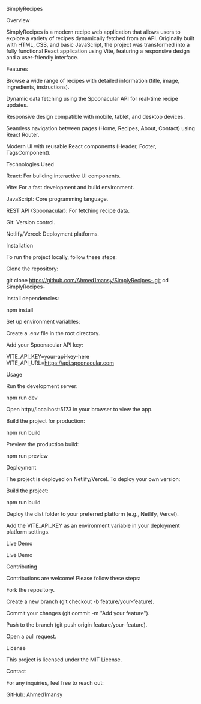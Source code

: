 SimplyRecipes

Overview

SimplyRecipes is a modern recipe web application that allows users to explore a variety of recipes dynamically fetched from an API. Originally built with HTML, CSS, and basic JavaScript, the project was transformed into a fully functional React application using Vite, featuring a responsive design and a user-friendly interface.

Features





Browse a wide range of recipes with detailed information (title, image, ingredients, instructions).



Dynamic data fetching using the Spoonacular API for real-time recipe updates.



Responsive design compatible with mobile, tablet, and desktop devices.



Seamless navigation between pages (Home, Recipes, About, Contact) using React Router.



Modern UI with reusable React components (Header, Footer, TagsComponent).

Technologies Used





React: For building interactive UI components.



Vite: For a fast development and build environment.



JavaScript: Core programming language.



REST API (Spoonacular): For fetching recipe data.



Git: Version control.



Netlify/Vercel: Deployment platforms.

Installation

To run the project locally, follow these steps:





Clone the repository:

git clone https://github.com/Ahmed1mansy/SimplyRecipes-.git
cd SimplyRecipes-



Install dependencies:

npm install



Set up environment variables:





Create a .env file in the root directory.



Add your Spoonacular API key:

VITE_API_KEY=your-api-key-here
VITE_API_URL=https://api.spoonacular.com

Usage





Run the development server:

npm run dev





Open http://localhost:5173 in your browser to view the app.



Build the project for production:

npm run build



Preview the production build:

npm run preview

Deployment

The project is deployed on Netlify/Vercel. To deploy your own version:





Build the project:

npm run build



Deploy the dist folder to your preferred platform (e.g., Netlify, Vercel).



Add the VITE_API_KEY as an environment variable in your deployment platform settings.

Live Demo





Live Demo

Contributing

Contributions are welcome! Please follow these steps:





Fork the repository.



Create a new branch (git checkout -b feature/your-feature).



Commit your changes (git commit -m "Add your feature").



Push to the branch (git push origin feature/your-feature).



Open a pull request.

License

This project is licensed under the MIT License.

Contact

For any inquiries, feel free to reach out:





GitHub: Ahmed1mansy
